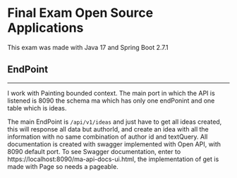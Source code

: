 # Final Exam Open Source Applications

This exam was made with Java 17 and Spring Boot 2.7.1

## EndPoint
------
I work with Painting bounded context. The main port in which the API is listened is 8090 the schema ma which has only one endPonint and one table which is ideas.

The main EndPoint is ```/api/v1/ideas``` and just have to get all ideas created, this will response all data but authorId, and create an idea with all the information with no same combination of author id and textQuery. All documentation is created with swagger implemented with Open API, with 8090 default port.
To see Swagger documentation, enter to https://localhost:8090/ma-api-docs-ui.html, the implementation of get is made with Page so needs a pageable.


